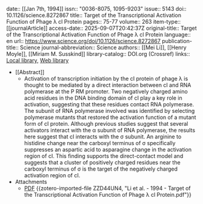 date:: [[Jan 7th, 1994]]
issn:: "0036-8075, 1095-9203"
issue:: 5143
doi:: 10.1126/science.8272867
title:: Target of the Transcriptional Activation Function of Phage λ cl Protein
pages:: 75-77
volume:: 263
item-type:: [[journalArticle]]
access-date:: 2025-09-07T20:42:37Z
original-title:: Target of the Transcriptional Activation Function of Phage λ cl Protein
language:: en
url:: https://www.science.org/doi/10.1126/science.8272867
publication-title:: Science
journal-abbreviation:: Science
authors:: [[Mei Li]], [[Henry Moyle]], [[Miriam M. Susskind]]
library-catalog:: DOI.org (Crossref)
links:: [Local library](zotero://select/library/items/GS3NEL75), [Web library](https://www.zotero.org/users/6106196/items/GS3NEL75)

- [[Abstract]]
	- Activation of transcription initiation by the cI protein of phage λ is thought to be mediated by a direct interaction between cI and RNA polymerase at the
	                P
	                RM
	                promoter. Two negatively charged amino acid residues in the DNA binding domain of cI play a key role in activation, suggesting that these residues contact RNA polymerase. The subunit of RNA polymerase involved was identified by selecting polymerase mutants that restored the activation function of a mutant form of cI protein. Although previous studies suggest that several activators interact with the α subunit of RNA polymerase, the results here suggest that cI interacts with the σ subunit. An arginine to histidine change near the carboxyl terminus of σ specifically suppresses an aspartic acid to asparagine change in the activation region of cI. This finding supports the direct-contact model and suggests that a cluster of positively charged residues near the carboxyl terminus of σ is the target of the negatively charged activation region of cI.
- Attachments
	- [PDF](zotero://select/library/items/ZZD44UN4) {{zotero-imported-file ZZD44UN4, "Li et al. - 1994 - Target of the Transcriptional Activation Function of Phage λ cl Protein.pdf"}}